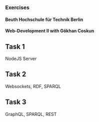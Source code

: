 ### Exercises
#### Beuth Hochschule für Technik Berlin
#### Web-Development II with Gökhan Coskun

## Task 1
NodeJS Server

## Task 2
Websockets, RDF, SPARQL

## Task 3
GraphQL, SPARQL, REST
